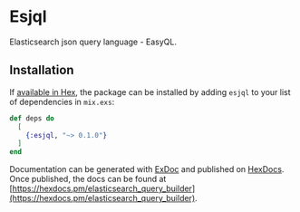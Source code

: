 # Esjql

Elasticsearch json query language - EasyQL.

## Installation

If [available in Hex](https://hex.pm/docs/publish), the package can be installed
by adding `esjql` to your list of dependencies in `mix.exs`:

```elixir
def deps do
  [
    {:esjql, "~> 0.1.0"}
  ]
end
```

Documentation can be generated with [ExDoc](https://github.com/elixir-lang/ex_doc)
and published on [HexDocs](https://hexdocs.pm). Once published, the docs can
be found at [https://hexdocs.pm/elasticsearch_query_builder](https://hexdocs.pm/elasticsearch_query_builder).

